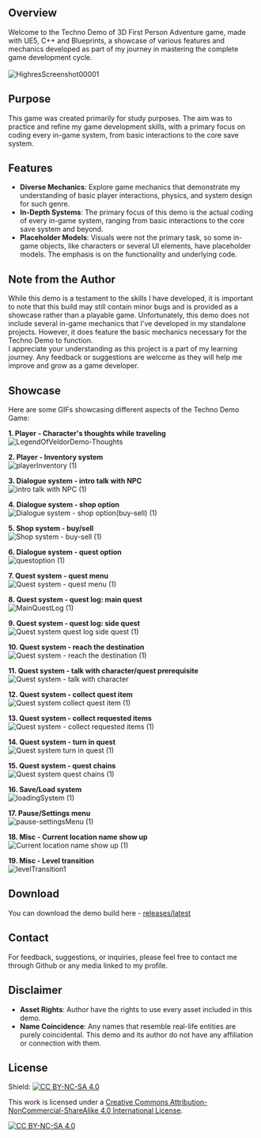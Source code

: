 ## Overview
Welcome to the Techno Demo of 3D First Person Adventure game, made with UE5, C++ and Blueprints, a showcase of various features and mechanics developed as part of my journey in mastering the complete game development cycle. <br/> <br/>
![HighresScreenshot00001](https://github.com/user-attachments/assets/1f08a4f7-75e4-4c67-99ee-5ab9d06f98cf) 
## Purpose
This game was created primarily for study purposes. The aim was to practice and refine my game development skills, with a primary focus on coding every in-game system, from basic interactions to the core save system.

## Features
- **Diverse Mechanics**: Explore game mechanics that demonstrate my understanding of basic player interactions, physics, and system design for such genre.
- **In-Depth Systems**: The primary focus of this demo is the actual coding of every in-game system, ranging from basic interactions to the core save system and beyond.
- **Placeholder Models**: Visuals were not the primary task, so some in-game objects, like characters or several UI elements, have placeholder models. The emphasis is on the functionality and underlying code.

## Note from the Author
While this demo is a testament to the skills I have developed, it is important to note that this build may still contain minor bugs and is provided as a showcase rather than a playable game. Unfortunately, this demo does not include several in-game mechanics that I've developed in my standalone projects. However, it does feature the basic mechanics necessary for the Techno Demo to function. <br/> 
I appreciate your understanding as this project is a part of my learning journey. Any feedback or suggestions are welcome as they will help me improve and grow as a game developer.

## Showcase
Here are some GIFs showcasing different aspects of the Techno Demo Game:

**1. Player - Character's thoughts while traveling** <br/>
![LegendOfVeldorDemo-Thoughts](https://github.com/user-attachments/assets/d50ecd74-8918-4fa8-9d8d-5eb3719881d9)


**2. Player - Inventory system** <br/>
![playerInventory (1)](https://github.com/user-attachments/assets/84b2b110-daa2-44d2-9b27-8dd2ef30b7c9)


**3. Dialogue system - intro talk with NPC** <br/>
![intro talk with NPC (1)](https://github.com/user-attachments/assets/f8064a70-e09a-4230-aae6-77bd8d630c94)


**4. Dialogue system - shop option** <br/>
![Dialogue system - shop option(buy-sell) (1)](https://github.com/user-attachments/assets/726bee35-1e92-404b-9dae-abec9f9756b8)


**5. Shop system - buy/sell** <br/>
![Shop system - buy-sell (1)](https://github.com/user-attachments/assets/f663fbe0-3060-4338-90d2-ad872d3c93eb)


**6. Dialogue system - quest option** <br/>
![questoption (1)](https://github.com/user-attachments/assets/258aa1a3-a71a-417c-a40e-3dce2f497b48)


**7. Quest system - quest menu** <br/>
![Quest system - quest menu (1)](https://github.com/user-attachments/assets/0ae42bdc-fa07-4442-a538-70c0529f33f0)


**8. Quest system - quest log: main quest** <br/>
![MainQuestLog (1)](https://github.com/user-attachments/assets/686fc2ed-e348-44f0-8d6f-431f5139bbb9)


**9. Quest system - quest log: side quest** <br/>
![Quest system quest log side quest (1)](https://github.com/user-attachments/assets/7fdca4bd-c32a-46ce-bd37-4b7ba74f7956)


**10. Quest system - reach the destination** <br/>
![Quest system - reach the destination (1)](https://github.com/user-attachments/assets/e4f0619b-d3ef-4614-af83-b5659b51f827)


**11. Quest system - talk with character/quest prerequisite** <br/>
![Quest system - talk with character](https://github.com/user-attachments/assets/a50cce42-0524-4d43-b0cb-94cf05dc7348)


**12. Quest system - collect quest item** <br/>
![Quest system collect quest item (1)](https://github.com/user-attachments/assets/19a94ab2-1ff9-4cee-988b-03a9ade49fac)


**13. Quest system - collect requested items** <br/>
![Quest system - collect requested items (1)](https://github.com/user-attachments/assets/c11ccef9-55b4-4330-a613-d2ab1ed47170)


**14. Quest system - turn in quest** <br/>
![Quest system turn in quest (1)](https://github.com/user-attachments/assets/47893991-7388-42cf-a10f-e9c634524964)


**15. Quest system - quest chains** <br/>
![Quest system quest chains (1)](https://github.com/user-attachments/assets/c2ba2f9d-2031-42ae-947c-3ef8ad342471)


**16. Save/Load system** <br/>
![loadingSystem (1)](https://github.com/user-attachments/assets/20ba8a2a-a4bf-45db-8993-22c24baef69e)


**17. Pause/Settings menu** <br/>
![pause-settingsMenu (1)](https://github.com/user-attachments/assets/61d2a5be-3cdc-4893-b13e-a619e75c54dc)


**18. Misc - Current location name show up** <br/>
![Current location name show up (1)](https://github.com/user-attachments/assets/6a81900a-9650-478d-81fd-dbc63bfa51af)


**19. Misc - Level transition** <br/>
![levelTransition1](https://github.com/user-attachments/assets/ce0ec008-9983-4e44-aaa7-78b6c022dd8a)

## Download
You can download the demo build here - [releases/latest](https://github.com/PlayinPistols2d/LegendOfVeldorUE5/releases/latest)

## Contact
For feedback, suggestions, or inquiries, please feel free to contact me through Github or any media linked to my profile.

## Disclaimer
- **Asset Rights**: Author have the rights to use every asset included in this demo.
- **Name Coincidence**: Any names that resemble real-life entities are purely coincidental. This demo and its author do not have any affiliation or connection with them.

## License
Shield: [![CC BY-NC-SA 4.0][cc-by-nc-sa-shield]][cc-by-nc-sa]

This work is licensed under a
[Creative Commons Attribution-NonCommercial-ShareAlike 4.0 International License][cc-by-nc-sa].

[![CC BY-NC-SA 4.0][cc-by-nc-sa-image]][cc-by-nc-sa]

[cc-by-nc-sa]: http://creativecommons.org/licenses/by-nc-sa/4.0/
[cc-by-nc-sa-image]: https://licensebuttons.net/l/by-nc-sa/4.0/88x31.png
[cc-by-nc-sa-shield]: https://img.shields.io/badge/License-CC%20BY--NC--SA%204.0-lightgrey.svg
